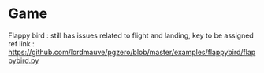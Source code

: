 # Game

Flappy bird : still has issues related to flight and landing, key to be assigned
ref link : https://github.com/lordmauve/pgzero/blob/master/examples/flappybird/flappybird.py

